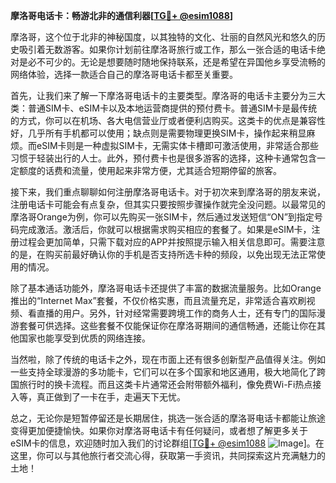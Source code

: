 **摩洛哥电话卡：畅游北非的通信利器[[TG💪+ @esim1088](https://t.me/s/esim1088)]**

摩洛哥，这个位于北非的神秘国度，以其独特的文化、壮丽的自然风光和悠久的历史吸引着无数游客。如果你计划前往摩洛哥旅行或工作，那么一张合适的电话卡绝对是必不可少的。无论是想要随时随地保持联系，还是希望在异国他乡享受流畅的网络体验，选择一款适合自己的摩洛哥电话卡都至关重要。

首先，让我们来了解一下摩洛哥电话卡的主要类型。摩洛哥的电话卡主要分为三大类：普通SIM卡、eSIM卡以及本地运营商提供的预付费卡。普通SIM卡是最传统的方式，你可以在机场、各大电信营业厅或者便利店购买。这类卡的优点是兼容性好，几乎所有手机都可以使用；缺点则是需要物理更换SIM卡，操作起来稍显麻烦。而eSIM卡则是一种虚拟SIM卡，无需实体卡槽即可激活使用，非常适合那些习惯于轻装出行的人士。此外，预付费卡也是很多游客的选择，这种卡通常包含一定额度的话费和流量，使用起来非常方便，尤其适合短期停留的旅客。

接下来，我们重点聊聊如何注册摩洛哥电话卡。对于初次来到摩洛哥的朋友来说，注册电话卡可能会有点复杂，但其实只要按照步骤操作就完全没问题。以最常见的摩洛哥Orange为例，你可以先购买一张SIM卡，然后通过发送短信“ON”到指定号码完成激活。激活后，你就可以根据需求购买相应的套餐了。如果是eSIM卡，注册过程会更加简单，只需下载对应的APP并按照提示输入相关信息即可。需要注意的是，在购买前最好确认你的手机是否支持所选卡种的频段，以免出现无法正常使用的情况。

除了基本通话功能外，摩洛哥电话卡还提供了丰富的数据流量服务。比如Orange推出的“Internet Max”套餐，不仅价格实惠，而且流量充足，非常适合喜欢刷视频、看直播的用户。另外，针对经常需要跨境工作的商务人士，还有专门的国际漫游套餐可供选择。这些套餐不仅能保证你在摩洛哥期间的通信畅通，还能让你在其他国家也能享受到优质的网络连接。

当然啦，除了传统的电话卡之外，现在市面上还有很多创新型产品值得关注。例如一些支持全球漫游的多功能卡，它们可以在多个国家和地区通用，极大地简化了跨国旅行时的换卡流程。而且这类卡片通常还会附带额外福利，像免费Wi-Fi热点接入等，真正做到了一卡在手，走遍天下无忧。

总之，无论你是短暂停留还是长期居住，挑选一张合适的摩洛哥电话卡都能让旅途变得更加便捷愉快。如果你对摩洛哥电话卡有任何疑问，或者想了解更多关于eSIM卡的信息，欢迎随时加入我们的讨论群组[[TG💪+ @esim1088](https://t.me/s/esim1088) ![Image](https://i.postimg.cc/4NQfJmqS/Snipaste-2025-05-13-00-14-12.png)]。在这里，你可以与其他旅行者交流心得，获取第一手资讯，共同探索这片充满魅力的土地！